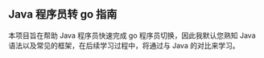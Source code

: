 ## Java 程序员转 go 指南

本项目旨在帮助 Java 程序员快速完成 go 程序员切换，因此我默认您熟知 Java 语法以及常见的框架，在后续学习过程中，将通过与 Java 的对比来学习。
